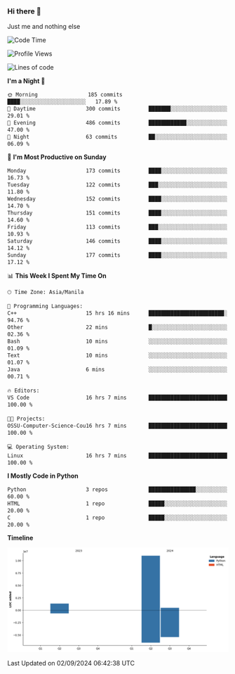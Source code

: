 ### Hi there 👋

Just me and nothing else


<!--START_SECTION:waka-->
![Code Time](http://img.shields.io/badge/Code%20Time-638%20hrs%2051%20mins-blue)

![Profile Views](http://img.shields.io/badge/Profile%20Views-5-blue)

![Lines of code](https://img.shields.io/badge/From%20Hello%20World%20I%27ve%20Written-12.7%20million%20lines%20of%20code-blue)

**I'm a Night 🦉** 

```text
🌞 Morning                185 commits         ████░░░░░░░░░░░░░░░░░░░░░   17.89 % 
🌆 Daytime                300 commits         ███████░░░░░░░░░░░░░░░░░░   29.01 % 
🌃 Evening                486 commits         ████████████░░░░░░░░░░░░░   47.00 % 
🌙 Night                  63 commits          ██░░░░░░░░░░░░░░░░░░░░░░░   06.09 % 
```
📅 **I'm Most Productive on Sunday** 

```text
Monday                   173 commits         ████░░░░░░░░░░░░░░░░░░░░░   16.73 % 
Tuesday                  122 commits         ███░░░░░░░░░░░░░░░░░░░░░░   11.80 % 
Wednesday                152 commits         ████░░░░░░░░░░░░░░░░░░░░░   14.70 % 
Thursday                 151 commits         ████░░░░░░░░░░░░░░░░░░░░░   14.60 % 
Friday                   113 commits         ███░░░░░░░░░░░░░░░░░░░░░░   10.93 % 
Saturday                 146 commits         ████░░░░░░░░░░░░░░░░░░░░░   14.12 % 
Sunday                   177 commits         ████░░░░░░░░░░░░░░░░░░░░░   17.12 % 
```


📊 **This Week I Spent My Time On** 

```text
🕑︎ Time Zone: Asia/Manila

💬 Programming Languages: 
C++                      15 hrs 16 mins      ████████████████████████░   94.76 % 
Other                    22 mins             █░░░░░░░░░░░░░░░░░░░░░░░░   02.36 % 
Bash                     10 mins             ░░░░░░░░░░░░░░░░░░░░░░░░░   01.09 % 
Text                     10 mins             ░░░░░░░░░░░░░░░░░░░░░░░░░   01.07 % 
Java                     6 mins              ░░░░░░░░░░░░░░░░░░░░░░░░░   00.71 % 

🔥 Editors: 
VS Code                  16 hrs 7 mins       █████████████████████████   100.00 % 

🐱‍💻 Projects: 
OSSU-Computer-Science-Cou16 hrs 7 mins       █████████████████████████   100.00 % 

💻 Operating System: 
Linux                    16 hrs 7 mins       █████████████████████████   100.00 % 
```

**I Mostly Code in Python** 

```text
Python                   3 repos             ███████████████░░░░░░░░░░   60.00 % 
HTML                     1 repo              █████░░░░░░░░░░░░░░░░░░░░   20.00 % 
C                        1 repo              █████░░░░░░░░░░░░░░░░░░░░   20.00 % 
```



**Timeline**

![Lines of Code chart](https://raw.githubusercontent.com/brutist/brutist/main/assets/bar_graph.png)


 Last Updated on 02/09/2024 06:42:38 UTC
<!--END_SECTION:waka-->
